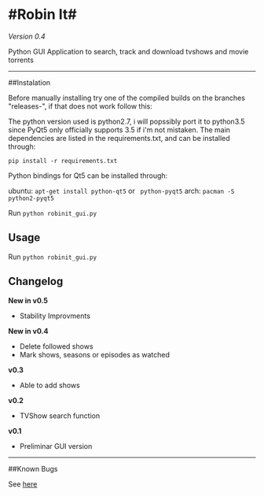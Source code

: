 #Robin It#
================================

*Version 0.4*

Python GUI Application to search, track and download tvshows and movie torrents

--------------------------------

##Instalation

Before manually installing try one of the compiled builds on the branches "releases-<arch>", if that does not work follow this:

The python version used is python2.7, i will popssibly port it to python3.5 since PyQt5 only officially supports 3.5 if i'm not mistaken. The main dependencies are listed in the requirements.txt, and can be installed through:

 `pip install -r requirements.txt`

Python bindings for Qt5 can be installed through:

ubuntu: 	`apt-get install python-qt5` or ` python-pyqt5`
arch: 		`pacman -S python2-pyqt5`

Run `python robinit_gui.py`

## Usage

Run `python robinit_gui.py`

## Changelog

**New in v0.5**

- Stability Improvments

**New in v0.4**

- Delete followed shows
- Mark shows, seasons or episodes as watched

**v0.3**

- Able to add shows

**v0.2**

- TVShow search function

**v0.1**

- Preliminar GUI version

--------------------------------

##Known Bugs

See [here](https://github.com/3ximus/robin-it-console/labels/bug)
